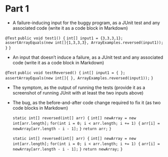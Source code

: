Part 1
=========


* A failure-inducing input for the buggy program, as a JUnit test and any associated code (write it as a code block in Markdown)


`@Test`
  `public void test1() {`
    `int[] input1 = {3,3,3,1};`
    `assertArrayEquals(new int[]{1,3,3,3}, ArrayExamples.reversed(input1));`
  `}`
`}`


* An input that doesn’t induce a failure, as a JUnit test and any associated code (write it as a code block in Markdown)


`@Test`
  `public void testReversed() {`
    `int[] input1 = { };`
    `assertArrayEquals(new int[]{ }, ArrayExamples.reversed(input1));`
  `}`


* The symptom, as the output of running the tests (provide it as a screenshot of running JUnit with at least the two inputs above)





* The bug, as the before-and-after code change required to fix it (as two code blocks in Markdown)


  `static int[] reversed(int[] arr) {`
    `int[] newArray = new int[arr.length];`
    `for(int i = 0; i < arr.length; i += 1) {`
      `arr[i] = newArray[arr.length - i - 1];`
    `}`
    `return arr;`
   `}`


  `static int[] reversed(int[] arr) {`
    `int[] newArray = new int[arr.length];`
    `for(int i = 0; i < arr.length; i += 1) {`
      `arr[i] = newArray[arr.length - i - 1];`
    `}`
    `return newArray;`
   `}`
